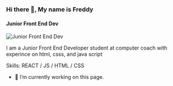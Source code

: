 ### Hi there 👋, My name is Freddy
#### Junior Front End Dev
![Junior Front End Dev](https://i.pinimg.com/originals/ae/56/d1/ae56d10f023f455739a635e435732a94.gif)

I am a Junior Front End Developer student at computer coach with experince on html, csss, and java script

Skills: REACT / JS / HTML / CSS

- 🔭 I’m currently working on this page. 





